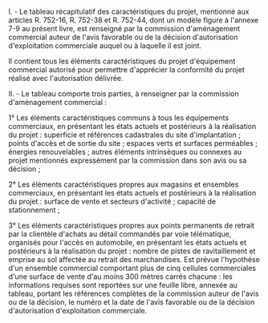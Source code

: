 I. - Le tableau récapitulatif des caractéristiques du projet, mentionné aux articles R. 752-16, R. 752-38 et R. 752-44, dont un modèle figure à l'annexe 7-9 au présent livre, est renseigné par la commission d'aménagement commercial auteur de l'avis favorable ou de la décision d'autorisation d'exploitation commerciale auquel ou à laquelle il est joint.

Il contient tous les éléments caractéristiques du projet d'équipement commercial autorisé pour permettre d'apprécier la conformité du projet réalisé avec l'autorisation délivrée.

II. - Le tableau comporte trois parties, à renseigner par la commission d'aménagement commercial :

1° Les éléments caractéristiques communs à tous les équipements commerciaux, en présentant les états actuels et postérieurs à la réalisation du projet : superficie et références cadastrales du site d'implantation ; points d'accès et de sortie du site ; espaces verts et surfaces perméables ; énergies renouvelables ; autres éléments intrinsèques ou connexes au projet mentionnés expressément par la commission dans son avis ou sa décision ;

2° Les éléments caractéristiques propres aux magasins et ensembles commerciaux, en présentant les états actuels et postérieurs à la réalisation du projet : surface de vente et secteurs d'activité ; capacité de stationnement ;

3° Les éléments caractéristiques propres aux points permanents de retrait par la clientèle d'achats au détail commandés par voie télématique, organisés pour l'accès en automobile, en présentant les états actuels et postérieurs à la réalisation du projet : nombre de pistes de ravitaillement et emprise au sol affectée au retrait des marchandises. Est prévue l'hypothèse d'un ensemble commercial comportant plus de cinq cellules commerciales d'une surface de vente d'au moins 300 mètres carrés chacune : les informations requises sont reportées sur une feuille libre, annexée au tableau, portant les références complètes de la commission auteur de l'avis ou de la décision, le numéro et la date de l'avis favorable ou de la décision d'autorisation d'exploitation commerciale.
